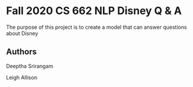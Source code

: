 # Fall 2020 CS 662 NLP Disney Q & A
The purpose of this project is to create a model that can answer questions about Disney 


## Authors

Deeptha Srirangam

Leigh Allison

